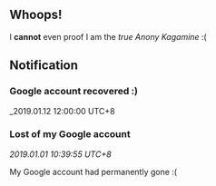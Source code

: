 ## Whoops!

I **cannot** even proof I am the _true_ _Anony Kagamine_ :(

## Notification

### Google account recovered :)
_2019.01.12 12:00:00 UTC+8


### Lost of my Google account
_2019.01.01 10:39:55 UTC+8_

My Google account had permanently gone :(
